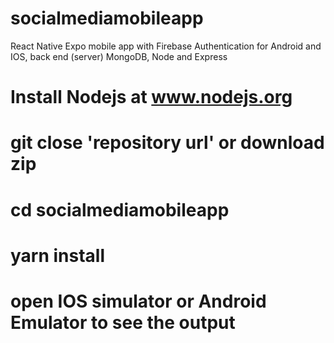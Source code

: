 # socialmediamobileapp
React Native Expo mobile app with Firebase Authentication for Android and IOS, back end (server) MongoDB, Node and Express
# Install Nodejs at www.nodejs.org
# git close 'repository url' or download zip 
# cd socialmediamobileapp
# yarn install
# open IOS simulator or Android Emulator to see the output
